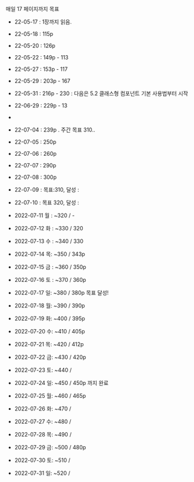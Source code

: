 매일 17 페이지까지 목표


- 22-05-17 : 1장까지 읽음.
- 22-05-18 : 115p
- 22-05-20 : 126p
- 22-05-22 : 149p - 113
- 22-05-27 : 153p - 117
- 22-05-29 : 203p - 167
- 22-05-31 : 216p - 230 : 다음은 5.2 클래스형 컴포넌트 기본 사용법부터 시작
- 22-06-29 : 229p - 13
- 
- 22-07-04 : 239p . 주간 목표 310..
- 22-07-05 : 250p
- 22-07-06 : 260p
- 22-07-07 : 290p
- 22-07-08 : 300p
- 22-07-09 : 목표:310, 달성 :
- 22-07-10 : 목표 320, 달성 : 


- 2022-07-11 월 : ~320 / - 
- 2022-07-12 화 : ~330 / 320
- 2022-07-13 수 : ~340 /  330
- 2022-07-14 목: ~350 /  343p
- 2022-07-15 금 : ~360 /  350p
- 2022-07-16 토 : ~370 /  360p
- 2022-07-17 일: ~380 / 380p 목표 달성!


- 2022-07-18 월: ~390 / 390p
- 2022-07-19 화: ~400 / 395p
- 2022-07-20 수: ~410 / 405p
- 2022-07-21 목: ~420 / 412p
- 2022-07-22 금: ~430 / 420p
- 2022-07-23 토: ~440 / 
- 2022-07-24 일: ~450 / 450p 까지 완료

- 2022-07-25 월: ~460 / 465p
- 2022-07-26 화: ~470 / 
- 2022-07-27 수: ~480 /
- 2022-07-28 목: ~490 /
- 2022-07-29 금: ~500 / 480p
- 2022-07-30 토: ~510 /
- 2022-07-31 일: ~520 /



